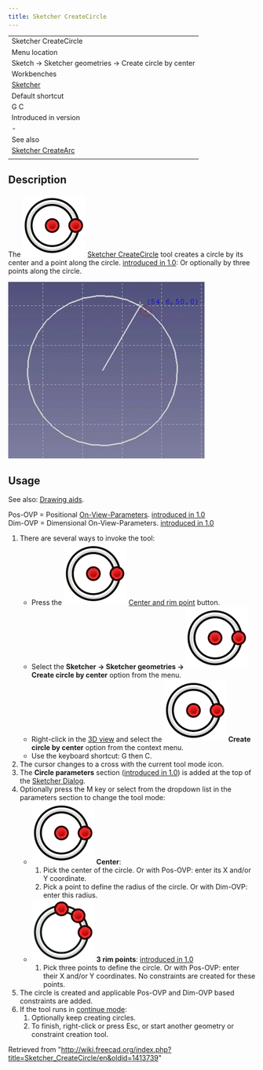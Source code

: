 ```yaml
---
title: Sketcher CreateCircle
---
```


|                                                                |
| -------------------------------------------------------------- |
| Sketcher CreateCircle                                          |
| Menu location                                                  |
| Sketch → Sketcher geometries → Create circle by center         |
| Workbenches                                                    |
| [Sketcher](/Sketcher_Workbench "Sketcher Workbench")           |
| Default shortcut                                               |
| G C                                                            |
| Introduced in version                                          |
| -                                                              |
| See also                                                       |
| [Sketcher CreateArc](/Sketcher_CreateArc "Sketcher CreateArc") |
|                                                                |

## Description

The ![](/src/assets/images/Sketcher_CreateCircle.svg) [Sketcher CreateCircle](/Sketcher_CreateCircle "Sketcher CreateCircle") tool creates a circle by its center and a point along the circle. [introduced in 1.0](/Release_notes_1.0 "Release notes 1.0"): Or optionally by three points along the circle.

![](/src/assets/images/Sketcher_CircleExample1.png)

## Usage

See also: [Drawing aids](/Sketcher_Workbench#Drawing_aids "Sketcher Workbench").

Pos-OVP = Positional [On-View-Parameters](/Sketcher_Preferences#General "Sketcher Preferences"). [introduced in 1.0](/Release_notes_1.0 "Release notes 1.0")  
Dim-OVP = Dimensional On-View-Parameters. [introduced in 1.0](/Release_notes_1.0 "Release notes 1.0")

1. There are several ways to invoke the tool:
   - Press the ![](/src/assets/images/Sketcher_CreateCircle.svg) [Center and rim point](/Sketcher_CreateCircle "Sketcher CreateCircle") button.
   - Select the **Sketcher → Sketcher geometries → ![](/src/assets/images/Sketcher_CreateCircle.svg) Create circle by center** option from the menu.
   - Right-click in the [3D view](/3D_view "3D view") and select the **![](/src/assets/images/Sketcher_CreateCircle.svg) Create circle by center** option from the context menu.
   - Use the keyboard shortcut: G then C.
2. The cursor changes to a cross with the current tool mode icon.
3. The **Circle parameters** section ([introduced in 1.0](/Release_notes_1.0 "Release notes 1.0")) is added at the top of the [Sketcher Dialog](/Sketcher_Dialog "Sketcher Dialog").
4. Optionally press the M key or select from the dropdown list in the parameters section to change the tool mode:
   - ![](/src/assets/images/Sketcher_CreateCircle.svg) **Center**:
     1. Pick the center of the circle. Or with Pos-OVP: enter its X and/or Y coordinate.
     2. Pick a point to define the radius of the circle. Or with Dim-OVP: enter this radius.
   - ![](/src/assets/images/Sketcher_Create3PointCircle.svg) **3 rim points**: [introduced in 1.0](/Release_notes_1.0 "Release notes 1.0")
     1. Pick three points to define the circle. Or with Pos-OVP: enter their X and/or Y coordinates. No constraints are created for these points.
5. The circle is created and applicable Pos-OVP and Dim-OVP based constraints are added.
6. If the tool runs in [continue mode](/Sketcher_Workbench#Continue_modes "Sketcher Workbench"):
   1. Optionally keep creating circles.
   2. To finish, right-click or press Esc, or start another geometry or constraint creation tool.

Retrieved from "<http://wiki.freecad.org/index.php?title=Sketcher_CreateCircle/en&oldid=1413739>"
